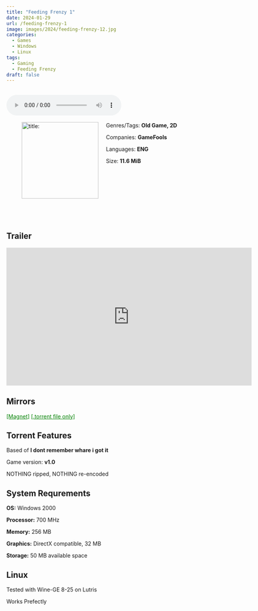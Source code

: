 ```yaml
---
title: "Feeding Frenzy 1"
date: 2024-01-29
url: /feeding-frenzy-1
image: images/2024/feeding-frenzy-12.jpg
categories:
  - Games
  - Windows
  - Linux
tags:
  - Gaming
  - Feeding Frenzy
draft: false
---
```

##
<style>
  body.dark-mode,
  body.dark-mode main * {
    background: url('/images/2024/feeding-frenzy-1.jpg') center center fixed no-repeat;
    background-size: 100% 100%;
    background-size: cover;
    color: #f5f5f5;
  }
</style>
<script>
    document.addEventListener('DOMContentLoaded', function () {
        var body = document.body;
        var switcher = document.querySelector('.js-toggle');
                body.classList.add('dark-mode');
                // Save user preference in storage
                localStorage.setItem('darkMode', 'true');
            
        });
</script>

<audio controls autoplay>
  <source src="/audio/feeding-frenzy1.mp3" type="audio/mp3">
  Your browser does not support the audio tag.
</audio>⠀⠀⠀
⠀
<figure style="float: left; margin-right: 20px;">
  <img src="/images/2024/feeding-frenzy-12.jpg" alt="title: "Feeding Frenzy 1"" style="width: 200px;">
</figure>

Genres/Tags: **Old Game, 2D**

Companies: **GameFools**

Languages: **ENG**

Size: **11.6 MiB**

# ⠀
# ⠀

## Trailer
<iframe width="640" height="360" src="https://www.youtube.com/embed/QpATi2Z8teY" title="Feeding Frenzy Trailer" frameborder="0" allow="accelerometer; autoplay; clipboard-write; encrypted-media; gyroscope; picture-in-picture; web-share" allowfullscreen></iframe>

## Mirrors
<a href="magnet:?xt=urn:btih:2C7MWAVEZHJVSCSRPUDVX4JRG4UFRAKS&dn=Feeding%20Frenzy%201" style="color: green;">[Magnet]</a>
<a href="https://www.dropbox.com/scl/fi/3js3kcpy3xlpso191pezb/Feeding-Frenzy-1.torrent?rlkey=y10yaoablfgd3hktd9vl9gozx&dl=1" style="color: green;">[.torrent file only]</a>

## Torrent Features
Based of **I dont remember whare i got it**

Game version: **v1.0**

NOTHING ripped, NOTHING re-encoded

## System Requrements
**OS:** Windows 2000

**Processor:** 700 MHz

**Memory:** 256 MB

**Graphics:** DirectX compatible, 32 MB

**Storage:** 50 MB available space


## Linux

Tested with Wine-GE 8-25 on Lutris

Works Prefectly